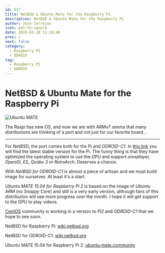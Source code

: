 ```yaml
---
id: 527
title: NetBSD & Ubuntu Mate for the Raspberry Pi
description: NetBSD & Ubuntu Mate for the Raspberry Pi
author: Jose Cerrejon
icon: pen-to-square
date: 2015-03-10 11:10:00
prev: /
next: false
category:
  - Raspberry PI
  - ODROID
tag:
  - Raspberry PI
  - ODROID
---
```


# NetBSD & Ubuntu Mate for the Raspberry Pi

![Ubuntu MATE](/images/2015/03/ubuntu_mate.png)

The Raspi has new OS, and now we are with ARMv7 seems that many distributions are thinking of a port and not just for our favorite board...

- - -
For *NetBSD*, the port comes both for the Pi and *ODROID-C1*. In [this link](http://nyftp.netbsd.org/pub/NetBSD-daily/netbsd-7/) you will find the latest stable version for the Pi. The funny thing is that they have optimized the operating system to use the *GPU* and support *omxplayer, OpenGL ES, Quake 3 or RetroArch*. Deserves a chance.

With *NetBSD for ODROID-C1* is almost a piece of artisan and we must build image for ourselves. At least it's a start.

*Ubuntu MATE 15.04 for Raspberry Pi 2* is based on the image of *Ubuntu ARM* (no *Snappy Core*) and still is a very early version, although fans of this distribution will see more progress over the month. I hope it will get support to the *GPU* to play videos.

[CentOS](http://seven.centos.org/2015/03/centos-linux-7-and-arm/) community is working in a version to *Pi2* and *ODROID-C1* that we hope to see soon.

NetBSD for Raspberry Pi: [wiki.netbsd.org](https://wiki.netbsd.org/ports/evbarm/raspberry_pi/)

NetBSD for ODROID-C1: [wiki.netbsd.org](https://wiki.netbsd.org/ports/evbarm/odroid-c1/)

Ubuntu MATE 15.04 for Raspberry Pi 2: [ubuntu-mate.community](https://ubuntu-mate.community/t/ubuntu-mate-15-04-for-raspberry-pi-2/517/9)
